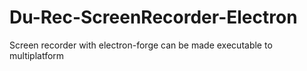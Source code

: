 # Du-Rec-ScreenRecorder-Electron
 Screen recorder with electron-forge can be made executable to multiplatform

